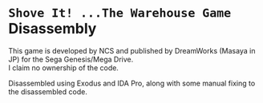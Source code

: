 # `Shove It! ...The Warehouse Game` Disassembly
This game is developed by NCS and published by DreamWorks (Masaya in JP) for the Sega Genesis/Mega Drive.    
I claim no ownership of the code.

Disassembled using Exodus and IDA Pro, along with some manual fixing to the disassembled code.

